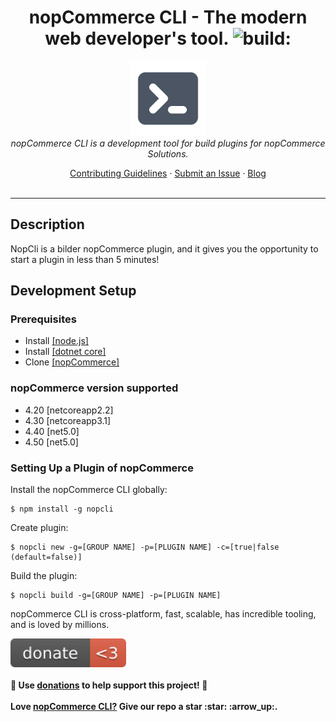 <h1 align="center">nopCommerce CLI - The modern web developer's tool.
	<img src="https://app.travis-ci.com/DiogenesPolanco/nopCommerce-cli.svg?branch=development" alt="build:"> 
</h1>
 
<p align="center">
  <img src="https://raw.githubusercontent.com/DiogenesPolanco/nopCommerce-cli/development/src/assets/images/logos/nopcli.png" alt="nopCommerce CLI-logo" width="120px" height="120px"/>
  <br>
  <i>nopCommerce CLI is a development tool for build plugins for nopCommerce Solutions.</i>
  <br>
</p>
 
<p  align="center">
  <a href="CONTRIBUTING.md">Contributing Guidelines</a>
  ·
  <a href="https://github.com/DiogenesPolanco/nopCommerce-cli/issues">Submit an Issue</a>
  ·
  <a href="https://dev.to/diogenespolanco/nopcommerce-cli-4do5">Blog</a>
  <br>
  <br>
</p>
 
<hr>

## Description

NopCli is a bilder nopCommerce plugin, and it gives you the opportunity to start a plugin in less than 5 minutes!

## Development Setup

### Prerequisites

- Install <a href="https://nodejs.org/es/download/">[node.js] </a>
- Install <a href="https://dotnet.microsoft.com/download">[dotnet core]</a>
- Clone <a href="https://github.com/nopSolutions/nopCommerce">[nopCommerce]</a>

### nopCommerce version supported

- 4.20 [netcoreapp2.2]
- 4.30 [netcoreapp3.1]
- 4.40 [net5.0]
- 4.50 [net5.0]

### Setting Up a Plugin of nopCommerce

Install the nopCommerce CLI globally:

```
$ npm install -g nopcli
```

Create plugin:

```
$ nopcli new -g=[GROUP NAME] -p=[PLUGIN NAME] -c=[true|false (default=false)]
```

Build the plugin:

```
$ nopcli build -g=[GROUP NAME] -p=[PLUGIN NAME]
```

nopCommerce CLI is cross-platform, fast, scalable, has incredible tooling, and is loved by millions.

<p>
	<a href="https://www.paypal.com/donate/?hosted_button_id=VM4NMF6PY4SMG">
	<img width="185" src="https://raw.githubusercontent.com/DiogenesPolanco/nopCommerce-cli/development/src/assets/images/badge.svg" alt="Badge"/>
	</a>
	<br><br>
	<b>🙌 Use <a href="https://www.paypal.com/donate/?hosted_button_id=VM4NMF6PY4SMG">donations</a> to help support <b>this</b> project! 🙌</b>
	<br> 
	<br> 
	<b>Love <a href="https://github.com/DiogenesPolanco/nopCommerce-cli">nopCommerce CLI?</a> Give our repo a star :star: :arrow_up:.</b>
</p>
